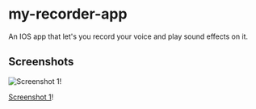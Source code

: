 # my-recorder-app
An IOS app that let's you record your voice and play sound effects on it.

## Screenshots

![Screenshot 1](s1.png)!


[Screenshot 1](s2.png)!

